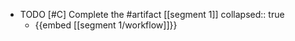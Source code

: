   - TODO [#C] Complete the #artifact [[segment 1]]
    collapsed:: true
    - {{embed [[segment 1/workflow]]}}


